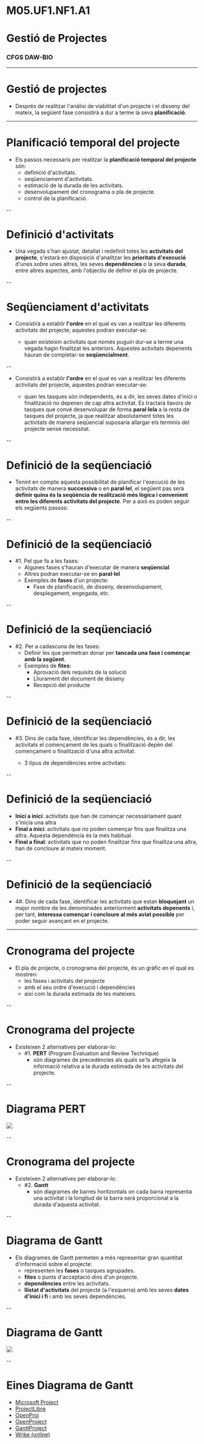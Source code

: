 <!-- .slide: class="intro" -->
# M05.UF1.NF1.A1
# Gestió de Projectes
### CFGS DAW-BIO


---

# Gestió de projectes

- Després de realitzar l'anàlisi de viabilitat d'un projecte i el disseny del mateix, la següent fase consistirà a dur a terme
la seva **planificació**.

---

# Planificació temporal del projecte

- Els passos necessaris per realitzar la **planificació temporal del projecte** són:
    * definició d'activitats.
    * seqüenciament d'activitats.
    * estimació de la durada de les activitats.
    * desenvolupament del cronograma o pla de projecte.
    * control de la planificació.

--

# Definició d'activitats

- Una vegada s'han ajustat, detallat i redefinit totes les **activitats del projecte**, s'estarà en disposició d'analitzar
les **prioritats d'execució** d'unes sobre unes altres, les seves **dependències** o la seva **durada**, entre altres aspectes, amb
l'objectiu de definir el pla de projecte.

--

# Seqüenciament d'activitats

- Consistirà a establir **l'ordre** en el qual es van a realitzar les diferents activitats del projecte, aquestes podran executar-se:

    - quan existeixin activitats que només puguin dur-se a terme una vegada hagin finalitzat les anteriors. Aquestes activitats depenents hauran de completar-se **seqüencialment**.

--

- Consistirà a establir **l'ordre** en el qual es van a realitzar les diferents activitats del projecte, aquestes podran executar-se:

    - quan les tasques són independents, és a dir, les seves dates d'inici o finalització no depenen de cap altra activitat. Es tractarà llavors de tasques que convé desenvolupar de forma **paral·lela** a la resta de tasques del projecte, ja que realitzar absolutament totes les activitats de manera seqüencial suposaria allargar els terminis del projecte sense necessitat.

--

# Definició de la seqüenciació

- Tenint en compte aquesta possibilitat de planificar l'execució de les activitats de manera **successiva** o en **paral·lel**,
el següent pas serà **definir quina és la seqüència de realització més lògica i convenient entre les diferents activitats del projecte**. Per a això es poden seguir els següents passos:

--

# Definició de la seqüenciació

- #1. Pel que fa a les fases:
    - Algunes fases s'hauran d'executar de manera **seqüencial**
    - Altres podran executar-se en **paral·lel**
    - Exemples de **fases** d'un projecte:
        - Fase de planificació, de disseny, desenvolupament,
desplegament, engegada, etc.

--

# Definició de la seqüenciació

- #2. Per a cadascuna de les fases:
    - Definir les que permetran donar per **tancada una fase i començar amb la següent**.
    - Exemples de **fites**:
        - Aprovació dels requisits de la solució
        - Lliurament del document de disseny
        - Recepció del producte

--

# Definició de la seqüenciació

- #3. Dins de cada fase, identificar les dependències, és a dir, les activitats el començament de les quals o finalització depèn del començament o finalització d'una altra activitat.

    - 3 tipus de dependències entre activitats:

--

# Definició de la seqüenciació

- **Inici a inici**: activitats que han de començar necessàriament quant s'inicia una altra
- **Final a inici**: activitats que no poden començar fins que finalitza una altra. Aquesta dependència és la més habitual.
- **Final a final**: activitats que no poden finalitzar fins que finalitza una altra, han de concloure al mateix moment.

--

# Definició de la seqüenciació

- 4#. Dins de cada fase, identificar les activitats que estan **bloquejant** un major nombre de les denominades anteriorment **activitats depenents** i, per tant, **interessa començar i concloure al més aviat possible** per poder seguir avançant en el projecte.

---

# Cronograma del projecte

- El pla de projecte, o cronograma del projecte, és un gràfic en el qual es mostren:
    - les fases i activitats del projecte
    - amb el seu ordre d'execució i dependències
    - així com la durada estimada de les mateixes.

--

# Cronograma del projecte

- Existeixen 2 alternatives per elaborar-lo:
    - #1. **PERT** (Program Evaluation and Review Technique)
        - són diagrames de precedències als quals se'ls afegeix la informació relativa a la durada estimada de les activitats del projecte.

--

# Diagrama PERT

<img src="img/pert01.png">

--

# Cronograma del projecte

- Existeixen 2 alternatives per elaborar-lo:
    - #2. **Gantt**
        - són diagrames de barres horitzontals on cada barra representa una activitat i la longitud de la barra serà proporcional a la durada d'aquesta activitat.

--

# Diagrama de Gantt

- Els diagrames de Gantt permeten a més representar gran quantitat d'informació sobre el projecte:
    - representen les **fases** o tasques agrupades.
    - **fites** o punts d'acceptació dins d'un projecte.
    - **dependències** entre les activitats.
    - **llistat d'activitats** del projecte (a l'esquerra) amb les seves **dates d'inici i fi** i amb les seves dependències.

--

# Diagrama de Gantt

<img src="img/gantt01.png">

--

# Eines Diagrama de Gantt

- [Microsoft Project](https://products.office.com/es-es/project/project-and-portfolio-management-software)
- [ProjectLibre](https://www.projectlibre.com/)
- [OpenProj](https://sourceforge.net/projects/openproj/)
- [OpenProject](https://www.openproject.org/)
- [GanttProject](http://www.ganttproject.biz/)
- [Wrike (online)](https://www.wrike.com)
